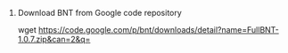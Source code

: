 
1. Download BNT from Google code repository

    wget https://code.google.com/p/bnt/downloads/detail?name=FullBNT-1.0.7.zip&can=2&q=
